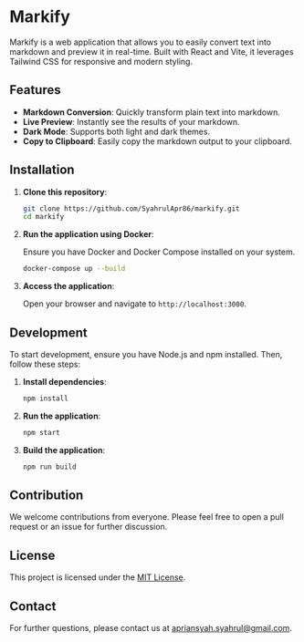 # Markify

Markify is a web application that allows you to easily convert text into markdown and preview it in real-time. Built with React and Vite, it leverages Tailwind CSS for responsive and modern styling.

## Features

- **Markdown Conversion**: Quickly transform plain text into markdown.
- **Live Preview**: Instantly see the results of your markdown.
- **Dark Mode**: Supports both light and dark themes.
- **Copy to Clipboard**: Easily copy the markdown output to your clipboard.

## Installation

1. **Clone this repository**:

   ```bash
   git clone https://github.com/SyahrulApr86/markify.git
   cd markify
   ```

2. **Run the application using Docker**:

   Ensure you have Docker and Docker Compose installed on your system.

   ```bash
   docker-compose up --build
   ```

3. **Access the application**:

   Open your browser and navigate to `http://localhost:3000`.

## Development

To start development, ensure you have Node.js and npm installed. Then, follow these steps:

1. **Install dependencies**:

   ```bash
   npm install
   ```

2. **Run the application**:

   ```bash
   npm start
   ```

3. **Build the application**:

   ```bash
   npm run build
   ```

## Contribution

We welcome contributions from everyone. Please feel free to open a pull request or an issue for further discussion.

## License

This project is licensed under the [MIT License](LICENSE).

## Contact

For further questions, please contact us at [apriansyah.syahrul@gmail.com](mailto:apriansyah.syahrul@gmail.com).
